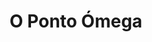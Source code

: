 ---
Numero: 195
title: O Ponto Ómega
Autor: George Zebrowski
Co-autor: 
Ano-de-Publicacao: 1973
Titulo-original: The Omega Point
Tradutor: Eurico da Fonseca
Co-tradutor: 
Ano-de-edicao: 1972
alias: George-Zebrowski
Autor2-alias: 
Tradutor1-alias: Eurico-da-Fonseca
Tradutor2-alias: 
Titulo-link: 195-O-Ponto-omega
Capa: Lima de Freitas
pags: 170
Capa-link: Lima-de-Freitas
---